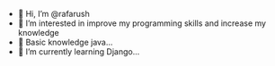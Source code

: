 - 👋 Hi, I’m @rafarush
- 👀 I’m interested in improve my programming skills and increase my knowledge
- 🌱 Basic knowledge java...
- 🌱 I’m currently learning Django...

<!---
rafarush/rafarush is a ✨ special ✨ repository because its `README.md` (this file) appears on your GitHub profile.
You can click the Preview link to take a look at your changes.
--->
